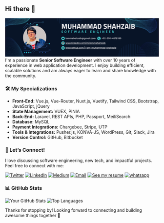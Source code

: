 ## Hi there 👋

<!--
**immshahzaib/immshahzaib** is a ✨ _special_ ✨ repository because its `README.md` (this file) appears on your GitHub profile.

Here are some ideas to get you started:

- 🔭 I’m currently working
- 🌱 I’m currently learning Laravel, Rest-API, SQL, Vue, Vuex, PINIA, Vite, Nuxt, Vuetify, Javascript, Tailwind, Bootstrap, Figma, PSD to HTML.
- 👯 I’m looking to collaborate on Laravel, Rest-API, SQL, Vue, Vuex, PINIA, Vite, Nuxt, Vuetify, Javascript, Tailwind, Bootstrap, Figma, PSD to HTML.
- 🤔 I’m looking for help with Laravel, Rest-API, SQL, Vue, Vuex, PINIA, Vite, Nuxt, Vuetify, Javascript, Tailwind, Bootstrap, Figma, PSD to HTML.
- 💬 Ask me about Laravel, Rest-API, SQL, Vue, Vuex, PINIA, Vite, Nuxt, Vuetify, Javascript, Tailwind, Bootstrap, Figma, PSD to HTML.
- 📫 How to reach me: iammshahzaib@gmail.com
- 😄 Pronouns: Shahzaib
- ⚡ Fun fact: Hard Worker
-->

![plot](./images/shahzaib.png)
I'm a passionate **Senior Software Engineer** with over 10 years of experience in web application development. I enjoy building efficient, scalable solutions and am always eager to learn and share knowledge with the community.

### 🛠️ My Specializations
- **Front-End:** Vue.js, Vue-Router, Nuxt.js, Vuetify, Tailwind CSS, Bootstrap, JavaScript, jQuery
- **State Management:** VUEX, PINIA
- **Back-End:** Laravel, REST APIs, PHP, Passport, MeiliSearch
- **Database:** MySQL
- **Payment Integrations:** Chargebee, Stripe, UTP
- **Tools & Integrations:** Pusher.js, KONVA-JS, WordPress, Git, Slack, Jira
- **Version Control:** GitHub, Bitbucket

### 💬 Let’s Connect!
I love discussing software engineering, new tech, and impactful projects. Feel free to connect with me:

[![Twitter](https://img.shields.io/badge/--twitter?label=Twitter&logo=Twitter&style=social)](https://twitter.com/YourTwitterHandle)
[![LinkedIn](https://img.shields.io/badge/--linkedin?label=LinkedIn&logo=LinkedIn&style=social)](https://www.linkedin.com/in/iammshahzaib)
[![Medium](https://img.shields.io/badge/--medium?label=Medium&logo=medium&style=social)](https://medium.com/@iammshahzaib)
[![Email](https://img.shields.io/badge/--gmail?label=Gmail&logo=Gmail&style=social)](mailto:iammshahzaib@gmail.com)
[![See my resume](https://img.shields.io/badge/--resume?label=Resume&logo=resume&style=social)](https://github.com/i-am-muhammad-shahzaib/i-am-muhammad-shahzaib/blob/main/resume/Muhammad-Shahzaib-Malik-(CV).pdf)
[![whatsapp](https://img.shields.io/badge/--whatsap?label=whatsapp&logo=whatsapp&style=social)](https://api.whatsapp.com/send?phone=923004878399)

### 📊 GitHub Stats
![Your GitHub Stats](https://github-readme-stats.vercel.app/api?username=YourGitHubUsername&show_icons=true&theme=radical)
![Top Languages](https://github-readme-stats.vercel.app/api/top-langs/?username=YourGitHubUsername&layout=compact&theme=radical)

Thanks for stopping by! Looking forward to connecting and building awesome things together 🚀
